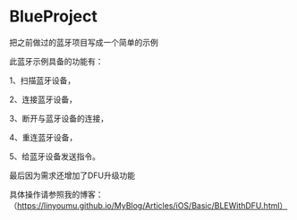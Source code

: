 # BlueProject
把之前做过的蓝牙项目写成一个简单的示例

此蓝牙示例具备的功能有：

1、扫描蓝牙设备，

2、连接蓝牙设备，

3、断开与蓝牙设备的连接，

4、重连蓝牙设备，

5、给蓝牙设备发送指令。

最后因为需求还增加了DFU升级功能

具体操作请参照我的博客：（https://linyoumu.github.io/MyBlog/Articles/iOS/Basic/BLEWithDFU.html）
